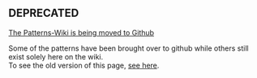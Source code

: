 ## DEPRECATED
[The Patterns-Wiki is being moved to Github](https://github.com/paypal/InnerSourcePatterns)

Some of the patterns have been brought over to github while others still exist solely here on the wiki.  
To see the old version of this page, [see here](https://github.com/paypal/InnerSourceCommons/wiki/InnerSource-Patterns/23d59468b3b353f4838fdf9efcd0b6b651fd7b79).